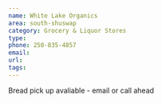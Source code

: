 ```yaml
---
name: White Lake Organics
area: south-shuswap
category: Grocery & Liquor Stores
type: 
phone: 250-835-4857
email: 
url: 
tags:
---
```


Bread pick up avaliable - email or call ahead  